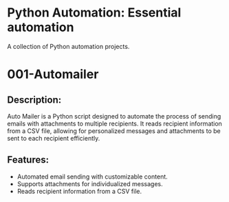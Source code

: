# Python Automation: Essential automation 
A collection of Python automation projects.

# 001-Automailer 
## Description:
Auto Mailer is a Python script designed to automate the process of sending emails with attachments to multiple recipients. It reads recipient information from a CSV file, allowing for personalized messages and attachments to be sent to each recipient efficiently.

## Features:
- Automated email sending with customizable content.
- Supports attachments for individualized messages.
- Reads recipient information from a CSV file.


